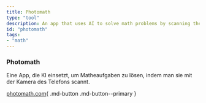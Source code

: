 ```yaml
---
title: Photomath
type: "tool"
description: An app that uses AI to solve math problems by scanning them with your phone's camera.
id: "photomath"
tags:
- "math"
---
```


### Photomath

Eine App, die KI einsetzt, um Matheaufgaben zu lösen, indem man sie mit der Kamera des Telefons scannt.

[photomath.com](https://www.photomath.com/en/){ .md-button .md-button--primary } 

